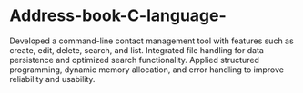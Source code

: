 # Address-book-C-language-
Developed a command-line contact management tool with features such as create, edit, delete, search, and list. Integrated file handling for data persistence and optimized search functionality. Applied structured programming, dynamic memory allocation, and error handling to improve reliability and usability.

